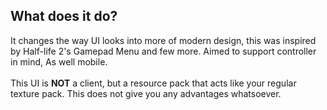## What does it do?
It changes the way UI looks into more of modern design, this was inspired by Half-life 2's Gamepad Menu and few more. Aimed to support controller in mind, As well mobile.
<br><br>
This UI is **NOT** a client, but a resource pack that acts like your regular texture pack. This does not give you any advantages whatsoever.